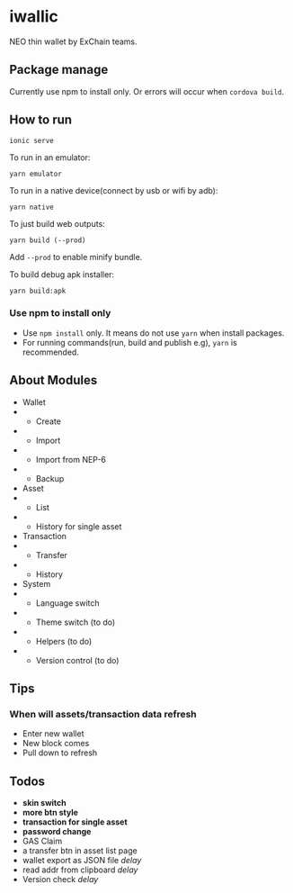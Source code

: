 # iwallic

NEO thin wallet by ExChain teams.

## Package manage

Currently use npm to install only. Or errors will occur when ``cordova build``.

## How to run

```
ionic serve
```

To run in an emulator:

```
yarn emulator
```

To run in a native device(connect by usb or wifi by adb):

```
yarn native
```

To just build web outputs:

```
yarn build (--prod)
```

Add ``--prod`` to enable minify bundle.

To build debug apk installer:

```
yarn build:apk
```

### Use npm to install only

* Use ``npm install`` only. It means do not use ``yarn`` when install packages.
* For running commands(run, build and publish e.g), ``yarn`` is recommended.

## About Modules

* Wallet
* * Create
* * Import
* * Import from NEP-6
* * Backup
* Asset
* * List
* * History for single asset
* Transaction
* * Transfer
* * History
* System
* * Language switch
* * Theme switch (to do)
* * Helpers (to do)
* * Version control (to do)

## Tips

### When will assets/transaction data refresh
* Enter new wallet
* New block comes
* Pull down to refresh

## Todos

* **skin switch**
* **more btn style**
* **transaction for single asset**
* **password change**
* GAS Claim
* a transfer btn in asset list page
* wallet export as JSON file *delay*
* read addr from clipboard *delay*
* Version check *delay*
